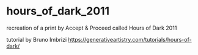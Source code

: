 # hours_of_dark_2011
recreation of a print by Accept &amp; Proceed called Hours of Dark 2011

tutorial by Bruno Imbrizi
https://generativeartistry.com/tutorials/hours-of-dark/
